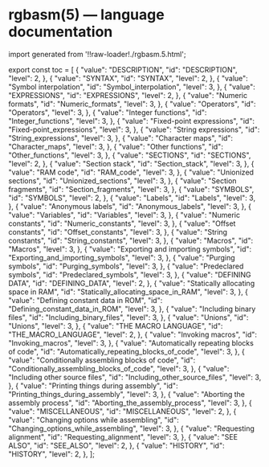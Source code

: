 # rgbasm(5) — language documentation

import generated from '!!raw-loader!./rgbasm.5.html';

<div className="manual-text" dangerouslySetInnerHTML={{ __html: generated }} />

export const toc = [
{
	"value": "DESCRIPTION",
	"id": "DESCRIPTION",
	"level": 2,
},
{
	"value": "SYNTAX",
	"id": "SYNTAX",
	"level": 2,
},
{
	"value": "Symbol interpolation",
	"id": "Symbol_interpolation",
	"level": 3,
},
{
	"value": "EXPRESSIONS",
	"id": "EXPRESSIONS",
	"level": 2,
},
{
	"value": "Numeric formats",
	"id": "Numeric_formats",
	"level": 3,
},
{
	"value": "Operators",
	"id": "Operators",
	"level": 3,
},
{
	"value": "Integer functions",
	"id": "Integer_functions",
	"level": 3,
},
{
	"value": "Fixed-point expressions",
	"id": "Fixed-point_expressions",
	"level": 3,
},
{
	"value": "String expressions",
	"id": "String_expressions",
	"level": 3,
},
{
	"value": "Character maps",
	"id": "Character_maps",
	"level": 3,
},
{
	"value": "Other functions",
	"id": "Other_functions",
	"level": 3,
},
{
	"value": "SECTIONS",
	"id": "SECTIONS",
	"level": 2,
},
{
	"value": "Section stack",
	"id": "Section_stack",
	"level": 3,
},
{
	"value": "RAM code",
	"id": "RAM_code",
	"level": 3,
},
{
	"value": "Unionized sections",
	"id": "Unionized_sections",
	"level": 3,
},
{
	"value": "Section fragments",
	"id": "Section_fragments",
	"level": 3,
},
{
	"value": "SYMBOLS",
	"id": "SYMBOLS",
	"level": 2,
},
{
	"value": "Labels",
	"id": "Labels",
	"level": 3,
},
{
	"value": "Anonymous labels",
	"id": "Anonymous_labels",
	"level": 3,
},
{
	"value": "Variables",
	"id": "Variables",
	"level": 3,
},
{
	"value": "Numeric constants",
	"id": "Numeric_constants",
	"level": 3,
},
{
	"value": "Offset constants",
	"id": "Offset_constants",
	"level": 3,
},
{
	"value": "String constants",
	"id": "String_constants",
	"level": 3,
},
{
	"value": "Macros",
	"id": "Macros",
	"level": 3,
},
{
	"value": "Exporting and importing symbols",
	"id": "Exporting_and_importing_symbols",
	"level": 3,
},
{
	"value": "Purging symbols",
	"id": "Purging_symbols",
	"level": 3,
},
{
	"value": "Predeclared symbols",
	"id": "Predeclared_symbols",
	"level": 3,
},
{
	"value": "DEFINING DATA",
	"id": "DEFINING_DATA",
	"level": 2,
},
{
	"value": "Statically allocating space in RAM",
	"id": "Statically_allocating_space_in_RAM",
	"level": 3,
},
{
	"value": "Defining constant data in ROM",
	"id": "Defining_constant_data_in_ROM",
	"level": 3,
},
{
	"value": "Including binary files",
	"id": "Including_binary_files",
	"level": 3,
},
{
	"value": "Unions",
	"id": "Unions",
	"level": 3,
},
{
	"value": "THE MACRO LANGUAGE",
	"id": "THE_MACRO_LANGUAGE",
	"level": 2,
},
{
	"value": "Invoking macros",
	"id": "Invoking_macros",
	"level": 3,
},
{
	"value": "Automatically repeating blocks of code",
	"id": "Automatically_repeating_blocks_of_code",
	"level": 3,
},
{
	"value": "Conditionally assembling blocks of code",
	"id": "Conditionally_assembling_blocks_of_code",
	"level": 3,
},
{
	"value": "Including other source files",
	"id": "Including_other_source_files",
	"level": 3,
},
{
	"value": "Printing things during assembly",
	"id": "Printing_things_during_assembly",
	"level": 3,
},
{
	"value": "Aborting the assembly process",
	"id": "Aborting_the_assembly_process",
	"level": 3,
},
{
	"value": "MISCELLANEOUS",
	"id": "MISCELLANEOUS",
	"level": 2,
},
{
	"value": "Changing options while assembling",
	"id": "Changing_options_while_assembling",
	"level": 3,
},
{
	"value": "Requesting alignment",
	"id": "Requesting_alignment",
	"level": 3,
},
{
	"value": "SEE ALSO",
	"id": "SEE_ALSO",
	"level": 2,
},
{
	"value": "HISTORY",
	"id": "HISTORY",
	"level": 2,
},
];
